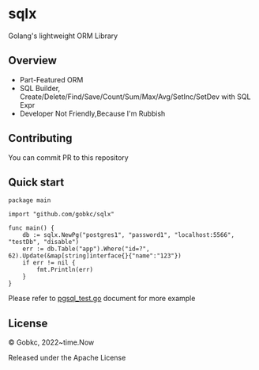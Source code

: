 # sqlx

Golang's lightweight ORM Library


Overview
---

- Part-Featured ORM
- SQL Builder, Create/Delete/Find/Save/Count/Sum/Max/Avg/SetInc/SetDev with SQL Expr
- Developer Not Friendly,Because I'm Rubbish

Contributing
---

You can commit PR to this repository

Quick start
---
````
package main

import "github.com/gobkc/sqlx"

func main() {
    db := sqlx.NewPg("postgres1", "password1", "localhost:5566", "testDb", "disable")
    err := db.Table("app").Where("id=?", 62).Update(&map[string]interface{}{"name":"123"})
	if err != nil {
		fmt.Println(err)
	}
}
````
Please refer to [pgsql_test.go](https://github.com/gobkc/sqlx/blob/main/pgsql_test.go) document for more example

License
---

© Gobkc, 2022~time.Now

Released under the Apache License

